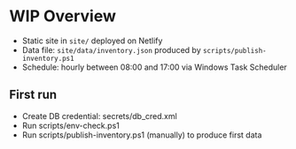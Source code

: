 ﻿# WIP Overview

- Static site in `site/` deployed on Netlify
- Data file: `site/data/inventory.json` produced by `scripts/publish-inventory.ps1`
- Schedule: hourly between 08:00 and 17:00 via Windows Task Scheduler

## First run
- Create DB credential: secrets/db_cred.xml
- Run scripts/env-check.ps1
- Run scripts/publish-inventory.ps1 (manually) to produce first data
